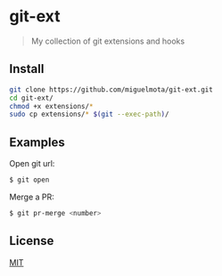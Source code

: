 # git-ext

> My collection of git extensions and hooks

## Install

```bash
git clone https://github.com/miguelmota/git-ext.git
cd git-ext/
chmod +x extensions/*
sudo cp extensions/* $(git --exec-path)/
```

## Examples

Open git url:

```bash
$ git open
```

Merge a PR:

```bash
$ git pr-merge <number>
```

## License

[MIT](LICENSE)
